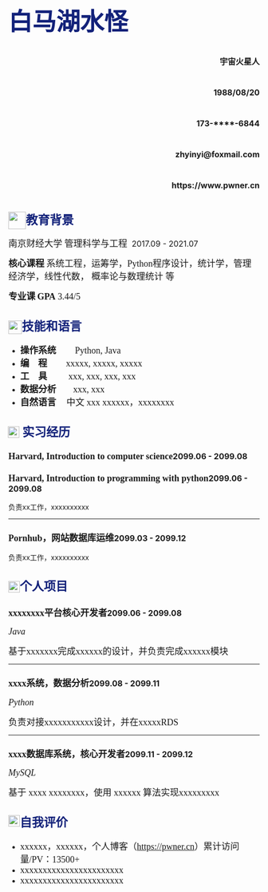 <h1>
  <span><font face="华文中宋" size=7 color=#13227a>白马湖水怪</font></span>
  <ul>
    <p align="right"><img src="../assets/home.svg" width="12px"> <font size=3>宇宙火星人</font></p>
    <p align="right"><img src="../assets/rili.svg" width="12px"> &nbsp;<font size=3>1988/08/20</font></p>
    <p align="right"><img src="../assets/phone-solid.svg" width="12px"> &nbsp;<font size=3>173-****-6844</font></p>
    <p align="right"><img src="../assets/envelope-solid.svg" width="12px">  &nbsp;<font size=3>zhyinyi@foxmail.com</font></p>
    <p align="right"><img src="../assets/website.svg" width="12px">&nbsp;<font size=3>https://www.pwner.cn</font></p>
  </ul>
   <ul>
    </ul>
</h1>







## <img src="../assets/graduation-cap-solid.svg" width="35px" style="position:relative; top:10px;"><font face="华文中宋" size=5 color=#13227a>教育背景</font>

<font face="宋体" size=4> 南京财经大学 管理科学与工程  </font><span class="right"><font size=3>2017.09 - 2021.07</font></span>

<font face="宋体" size=4>**核心课程**</font><font face="宋体" size=4> 系统工程，运筹学，Python程序设计，统计学，管理经济学，线性代数， 概率论与数理统计 等</font>

<font face="宋体" size=4>**专业课**</font> <font face="Times New Roman" size=4>**GPA**&nbsp;3.44/5</font>

## <img src="../assets/banshou.svg" width="27px" style="position:relative; top:7px;"><font face="华文中宋" size=5 color=#13227a>技能和语言</font>

- <font face="华文中宋" size=4>**操作系统**</font>       &nbsp;&nbsp;&nbsp;&nbsp;<font face="Times New Roman" size=4>&nbsp;&nbsp;&nbsp;&nbsp;Python, Java</font>
- <font face="黑体" size=4>**编&nbsp;&nbsp;&nbsp; 程**</font>       &nbsp;&nbsp;&nbsp;&nbsp;<font face="Times New Roman" size=4>&nbsp;&nbsp;&nbsp;&nbsp;xxxxx, xxxxx, xxxxx</font>
- <font face="黑体" size=4>**工&nbsp;&nbsp;&nbsp; 具** </font>      &nbsp;&nbsp;&nbsp;&nbsp;<font face="Times New Roman" size=4> &nbsp;&nbsp;&nbsp;&nbsp;xxx, xxx, xxx, xxx</font>
- <font face="黑体" size=4>**数据分析** </font>       &nbsp;&nbsp;&nbsp;<font face="Times New Roman" size=4>&nbsp;&nbsp;&nbsp;&nbsp;xxx, xxx</font>
- <font face="黑体" size=4>**自然语言**      </font>       &nbsp;&nbsp;&nbsp;<font face="宋体" size=4>&nbsp;中文<font face="Times New Roman" size=4> xxx</font> xxxxxx，xxxxxxxx</font>

## <img src="../assets/briefcase-solid.svg" width="23px" style="position:relative; top:3px;right:1px">&nbsp;<font face="华文中宋" size=5 color=#13227a>实习经历</font>

### <font face="黑体" size=4>Harvard, </font><font face="华文宋体" size=4 >Introduction to computer science</font></font><span class="right"><font size=3>2099.06 - 2099.08</font></span>

### <font face="黑体" size=4>Harvard, </font><font face="华文宋体" size=4 >Introduction to programming with python</font></font><span class="right"><font size=3>2099.06 - 2099.08</font></span>

负责xx工作，xxxxxxxxxx

---

### <font face="黑体" size=4>Pornhub，</font><font face="华文宋体" size=4 >网站数据库运维</font><span class="right"><font size=3>2099.03 - 2099.12</font></span><br>

负责xx工作，xxxxxxxxxx


## <img src="../assets/code.svg" width="23px" style="position:relative; top:4px;"><font face="华文中宋" size=5 color=#13227a>个人项目</font>

### <font face="黑体" size=4>xxxxxxxx平台</font><font face="华文宋体" size=4 >核心开发者</font><span class="right"><font size=3>2099.06 - 2099.08</font></span>

<font face="Times New Roman" size=4>*Java*</font>

<font face="宋体" size=4>基于xxxxxxx完成xxxxxx的设计，并负责完成xxxxxx模块</font>

---

### <font face="黑体" size=4>xxxx系统，</font><font face="华文宋体" size=4 >数据分析</font><span class="right"><font size=3>2099.08 - 2099.11</font></span>

<font face="Times New Roman" size=4>*Python*</font>

<font face="宋体" size=4>负责对接xxxxxxxxxxx设计，并在xxxxx<font face="Times New Roman" size=4>RDS</font> </font>

---

### <font face="黑体" size=4>xxxx数据库系统，</font><font face="华文宋体" size=4 >核心开发者</font><span class="right"><font size=3>2099.11 - 2099.12</font></span>

<font face="Times New Roman" size=4>*MySQL*</font>

<font face="宋体" size=4>基于 <font face="Times New Roman" size=4>xxxx</font> xxxxxxxx，使用 <font face="Times New Roman" size=4>xxxxxx</font> 算法实现xxxxxxxxx</font>


## <img src="../assets/man.svg" width="23px"><font face="华文中宋" size=5 color=#13227a>自我评价</font>

- <font face="宋体" size=4>xxxxxx，xxxxxx，个人博客（<font face="Times New Roman" size=4>https://pwner.cn</font>）累计访问量/<font face="Times New Roman" size=4>PV：13500+</font></font>
- <font face="宋体" size=4>xxxxxxxxxxxxxxxxxxxxxxx</font>
- <font face="宋体" size=4>xxxxxxxxxxxxxxxxxxxxxxx</font>
